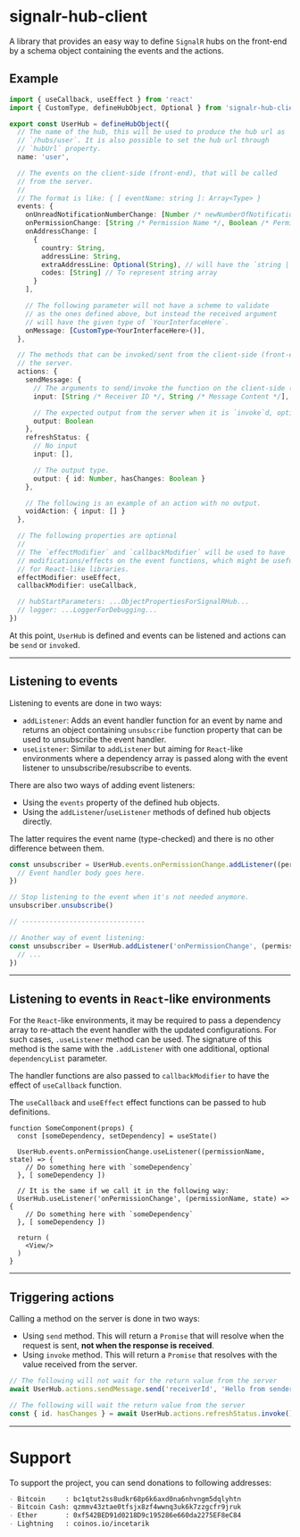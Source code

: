 # signalr-hub-client

A library that provides an easy way to define `SignalR` hubs on the front-end
by a schema object containing the events and the actions.

## Example

```ts
import { useCallback, useEffect } from 'react'
import { CustomType, defineHubObject, Optional } from 'signalr-hub-client'

export const UserHub = defineHubObject({
  // The name of the hub, this will be used to produce the hub url as
  // `/hubs/user`. It is also possible to set the hub url through
  // `hubUrl` property.
  name: 'user',

  // The events on the client-side (front-end), that will be called
  // from the server.
  //
  // The format is like: { [ eventName: string ]: Array<Type> }
  events: {
    onUnreadNotificationNumberChange: [Number /* newNumberOfNotifications */],
    onPermissionChange: [String /* Permission Name */, Boolean /* Permission Value */],
    onAddressChange: [
      {
        country: String,
        addressLine: String,
        extraAddressLine: Optional(String), // will have the `string | undefined` type
        codes: [String] // To represent string array
      }
    ],

    // The following parameter will not have a scheme to validate
    // as the ones defined above, but instead the received argument
    // will have the given type of `YourInterfaceHere`.
    onMessage: [CustomType<YourInterfaceHere>()],
  },

  // The methods that can be invoked/sent from the client-side (front-end) to
  // the server.
  actions: {
    sendMessage: {
      // The arguments to send/invoke the function on the client-side (front-end)
      input: [String /* Receiver ID */, String /* Message Content */],

      // The expected output from the server when it is `invoke`d, optional.
      output: Boolean
    },
    refreshStatus: {
      // No input
      input: [],

      // The output type.
      output: { id: Number, hasChanges: Boolean }
    },

    // The following is an example of an action with no output.
    voidAction: { input: [] }
  },

  // The following properties are optional
  //
  // The `effectModifier` and `callbackModifier` will be used to have
  // modifications/effects on the event functions, which might be useful
  // for React-like libraries.
  effectModifier: useEffect,
  callbackModifier: useCallback,

  // hubStartParameters: ...ObjectPropertiesForSignalRHub...
  // logger: ...LoggerForDebugging...
})
```

At this point, `UserHub` is defined and events can be listened and actions can be
`send` or `invoke`d.

---

## Listening to events

Listening to events are done in two ways:
- `addListener`: Adds an event handler function for an event by name and returns an object
containing `unsubscribe` function property that can be used to unsubscribe the event handler.
- `useListener`: Similar to `addListener` but aiming for `React`-like environments where
a dependency array is passed along with the event listener to unsubscribe/resubscribe to
events.

There are also two ways of adding event listeners:
- Using the `events` property of the defined hub objects.
- Using the `addListener`/`useListener` methods of defined hub objects directly.

The latter requires the event name (type-checked) and there is no other difference
between them.

```ts
const unsubscriber = UserHub.events.onPermissionChange.addListener((permissionName, state) => {
  // Event handler body goes here.
})

// Stop listening to the event when it's not needed anymore.
unsubscriber.unsubscribe()

// -------------------------------

// Another way of event listening:
const unsubscriber = UserHub.addListener('onPermissionChange', (permissionName, state) => {
  // ...
})
```

---

## Listening to events in `React`-like environments

For the `React`-like environments, it may be required to pass a dependency array to re-attach
the event handler with the updated configurations. For such cases, `.useListener` method
can be used. The signature of this method is the same with the `.addListener` with one
additional, optional `dependencyList` parameter.

The handler functions are also passed to `callbackModifier` to have the effect of `useCallback` function.

The `useCallback` and `useEffect` effect functions can be passed to hub definitions.

```tsx
function SomeComponent(props) {
  const [someDependency, setDependency] = useState()

  UserHub.events.onPermissionChange.useListener((permissionName, state) => {
    // Do something here with `someDependency`
  }, [ someDependency ])

  // It is the same if we call it in the following way:
  UserHub.useListener('onPermissionChange', (permissionName, state) => {
    // Do something here with `someDependency`
  }, [ someDependency ])

  return (
    <View/>
  )
}
```

---

## Triggering actions

Calling a method on the server is done in two ways:
- Using `send` method. This will return a `Promise` that will resolve when the request is sent, **not when the response is received**.
- Using `invoke` method. This will return a `Promise` that resolves with the value received
from the server.

```ts
// The following will not wait for the return value from the server
await UserHub.actions.sendMessage.send('receiverId', 'Hello from sender')

// The following will wait the return value from the server
const { id. hasChanges } = await UserHub.actions.refreshStatus.invoke()
```

---

# Support
To support the project, you can send donations to following addresses:
```md
- Bitcoin     : bc1qtut2ss8udkr68p6k6axd0na6nhvngm5dqlyhtn
- Bitcoin Cash: qzmmv43ztae0tfsjx8zf4wwnq3uk6k7zzgcfr9jruk
- Ether       : 0xf542BED91d0218D9c195286e660da2275EF8eC84
- Lightning   : coinos.io/incetarik
```
